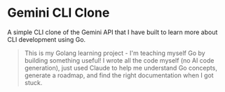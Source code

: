 # Gemini CLI Clone


A simple CLI clone of the Gemini API that I have built to learn more about CLI development using Go.

> This is my Golang learning project - I'm teaching myself Go by building something useful! I wrote all the code myself (no AI code generation), just used Claude to help me understand Go concepts, generate a roadmap, and find the right documentation when I got stuck.